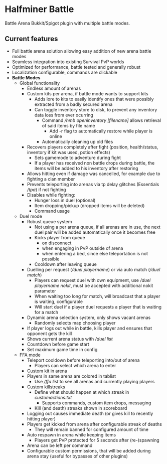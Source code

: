 # Halfminer Battle
Battle Arena Bukkit/Spigot plugin with multiple battle modes.

Current features
-------
- Full battle arena solution allowing easy addition of new arena battle modes
- Seamless integration into existing Survival PvP worlds
- Optimized for performance, battle tested and generally robust
- Localization configurable, commands are clickable
- **Battle Modes**
  - Global functionality
    - Endless amount of arenas
    - Custom kits per arena, if battle mode wants to support kits
      - Adds lore to kits to easily identify ones that were possibly extracted from a badly secured arena
      - Can toggle inventory store to disk, to prevent any inventory data loss from ever ocurring
        - Command */hmb openinventory [filename]* allows retrieval of said items by file name
          - Add -r flag to automatically restore while player is online
        - Automatically cleaning up old files
    - Recovers players completely after fight (position, health/status, inventory if kit was used, potion effects)
      - Sets gamemode to adventure during fight
      - If a player has received non battle drops during battle, the items will be added to his inventory after restoring
    - Allows hitting even if damage was cancelled, for example due to fighting a clan member
    - Prevents teleporting into arenas via tp delay glitches (Essentials */tpa*) if not fighting
    - Disables while fighting:
      - Hunger loss in duel (optional)
      - Item dropping/pickup (dropped items will be deleted)
      - Command usage
  - Duel mode
    - Robust queue system
      - Not using a per arena queue, if all arenas are in use, the next duel pair will be added automatically once it becomes free
      - Kicks player from queue 
        - on disconnect
        - when engaging in PvP outside of arena
        - when entering a bed, since else teleportation is not possible
      - Cooldown after leaving queue
    - Duelling per request (*/duel playername*) or via auto match (*/duel match*)
      - Players can request duel with own equipment, use */duel playername nokit*, must be accepted with additional nokit parameter
      - When waiting too long for match, will broadcast that a player is waiting, configurable
      - Will start duel if a player duel requests a player that is waiting for a match
    - Dynamic arena selection system, only shows vacant arenas
      - Randomly selects map choosing player
    - If player logs out while in battle, kills player and ensures that opponent gets the kill
    - Shows current arena status with */duel list*
    - Countdown before game start
    - Set maximum game time in config
  - FFA mode
    - Teleport cooldown before teleporting into/out of arena
      - Players can select which arena to enter
    - Custom kit in arena
    - Players in same arena are colored in tablist
      - Use */ffa list* to see all arenas and currently playing players
    - Custom killstreaks
      - Define what should happen at which streak in *customactions.txt*
        - Supports commands, custom item drops, messaging
      - Kill (and death) streaks shown in scoreboard
    - Logging out causes immediate death (or gives kill to recently hitting player)
    - Players get kicked from arena after configurable streak of deaths
      - They will remain banned for configured amount of time
    - Auto respawn in arena while keeping items
      - Players get PvP protected for 5 seconds after (re-)spawning
    - Arena can be left per command
    - Configurable custom permissions, that will be added during arena stay (useful for bypasses of other plugins)
    